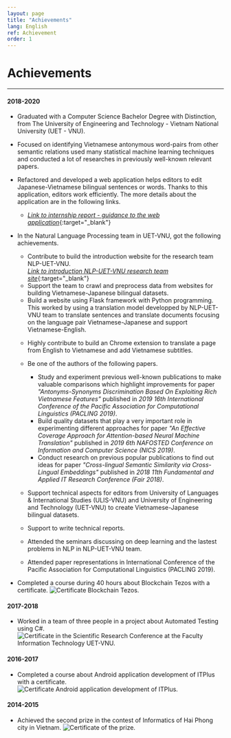 ```yaml
---
layout: page
title: "Achievements"
lang: English
ref: Achievement
order: 1
---
```

# Achievements
---

#### 2018-2020
* Graduated with a Computer Science Bachelor Degree with Distinction, from The University of Engineering and Technology - Vietnam National University (UET - VNU).
* Focused on identifying Vietnamese antonymous word-pairs from other semantic relations used many statistical machine learning techniques and conducted a lot of researches in previously well-known relevant papers. 

* Refactored and developed a web application helps editors to edit Japanese-Vietnamese bilingual sentences or words. Thanks to this application, editors work efficiently. The more details about the application are in the following links.
    * [*Link to internship report - guidance to the web application*](https://drive.google.com/file/d/1Y7XfaogJ1cKG2XfF1Vd-J0flC6VfjQtS/view?usp=sharing){:target="_blank"}

* In the Natural Language Processing team in UET-VNU, got the following achievements. 
    * Contribute to build the introduction website for the research team NLP-UET-VNU.  
      [*Link to introduction NLP-UET-VNU research team site*](https://uetnlp.github.io/en/Introduction/){:target="_blank"} 
    * Support the team to crawl and preprocess data from websites for building Vietnamese-Japanese bilingual datasets.
    * Build a website using Flask framework with Python programming. This worked by using a translation model developped by NLP-UET-VNU team to translate sentences and translate documents focusing on the language pair Vietnamese-Japanese and support Vietnamese-English. 
    <!-- [Link report - guidances of the app](https://nmtuet.ddnsfree.com/login_interface/){:target="_blank"} -->
    * Highly contribute to build an Chrome extension to translate a page from English to Vietnamese and add Vietnamese subtitles.
    * Be one of the authors of the following papers. 
        * Study and experiment previous well-known publications to make valuable comparisons which highlight improvements for paper *"Antonyms-Synonyms Discrimination Based On Exploiting Rich Vietnamese Features"* published in *2019 16th International Conference of the Pacific Association for Computational Linguistics (PACLING 2019)*.
        * Build quality datasets that play a very important role in experimenting different approaches for paper *"An Effective Coverage Approach for Attention-based Neural Machine Translation"* published in *2019 6th NAFOSTED Conference on Information and Computer Science (NICS 2019)*.
        * Conduct research on previous popular publications to find out ideas for paper *"Cross-lingual Semantic Similarity via Cross-Lingual Embeddings"* published in *2018 11th Fundamental and Applied IT Research Conference (Fair 2018)*.
        
    * Support technical aspects for editors from University of Languages & International Studies (ULIS-VNU) and University of Engineering and Technology (UET-VNU) to create Vietnamese-Japanese bilingual datasets.
    * Support to write technical reports.
    * Attended the seminars discussing on deep learning and the lastest problems in NLP in NLP-UET-VNU team.
    * Attended paper representations in International Conference of the Pacific Association for Computational Linguistics (PACLING 2019). 
    
* Completed a course during 40 hours about Blockchain Tezos with a certificate.
![](/Certificates/Tezos.jpg "Certificate Blockchain Tezos.")
 
#### 2017-2018
* Worked in a team of three people in a project about Automated Testing using C#.
![](/Certificates/Csharp.jpg "Certificate in the Scientific Research Conference at the Faculty Information Technology UET-VNU.")

#### 2016-2017
* Completed a course about Android application development of ITPlus with a certificate.
![](/Certificates/android.jpg "Certificate Android application development of ITPlus.")

#### 2014-2015
* Achieved the second prize in the contest of Informatics of Hai Phong city in Vietnam.
![](/Certificates/grade_12.jpg "Certificate of the prize.")









